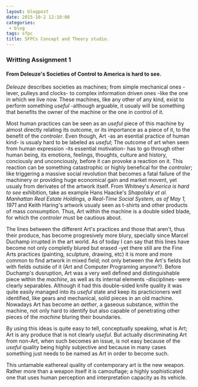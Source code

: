 ```yaml
---
layout: blogpost
date: 2015-10-2 12:10:00
categories:
 - blog
tags: sfpc
title: SFPCs Concept and Theory studio.
---
```


### Writting Assignment 1

#### From Deleuze's Societies of Control to America is hard to see.


*Deleuze* describes societies as machines; from simple mechanical ones -lever, pulleys and clocks- to complex information driven ones -like the one in which we live now. These machines, like any other of any kind, exist to perform something *useful* -although arguable, it usualy will be something that benefits the owner of the machine or the one in control of it. 

Most human practices can be seen as an *useful* piece of this machine by almost directly relating its outcome, or its importance as a piece of it, to the benefit of the *controler*. Even though, Art -as an esential practice of human kind- is usualy hard to be labeled as *useful*; The outcome of art when seen from human expression -its essential motivation- has to go through other human being, its emotions, feelings, thoughts, culture and history, conciously and unconciously, before it can provoke a reaction on it. This reaction can be something catastrophic or highly benefical for the *controler*; like triggering a massive social revolution that becomes a fatal failure of the machinery or providing huge economical gain and market movent, yet usualy from derivates of the artwork itself. From Whitney's *America is hard to see* exhibition, take as example Hans Haacke's *Shapolsky et al. Manhattan Real Estate Holdings, a Real-Time Social System, as of May 1, 1971* and Keith Haring's artwork usualy seen as t-shirts and other products of mass consumption. Thus, Art within the machine is a double sided blade, for which the *controler* must be cautious about.

The lines between the different Art's practices and those that aren't, thus their produce, has become progresively more blury, specially since Marcel Duchamp irrupted in the art world. As of today I can say that this lines have become not only completly blured but erased -yet there still are the Fine Arts practices (painting, sculpture, drawing, etc) it is more and more common to find artwork in mixed field; not only between the Art's fields but with fields outside of it (Art and Computer Programing anyone?). Before Duchamp's dusruption, Art was a very well defined and distinguishable piece within the *machine*, as well as its internal elements -disciplines- were clearly separables. Although it had this double-sided knife quality it was quite easily managed into its *useful* state and keep its practicioners well identified, like gears and mechanical, solid pieces in an old machine. Nowadays Art has become an *aether*, a gaseous substance, within the machine, not only hard to identify but also capable of penetrating other pieces of the *machine*  bluring their boundaries. 

By using this ideas is quite easy to tell, conceptually speaking, what is Art; Art is any produce that is not clearly *useful*. But actually discriminating Art from non-Art, when such becomes an issue, is not easy because of the *useful* quality being highly subjective and because in many cases something just needs to be named as Art in order to become such.

This untamable eathereal quality of contemporary art is the new weapon. Rather more than a weapon itself it is camouflage; a highly sophisticated one that uses human perception and interpretation capacity as its vehicle.